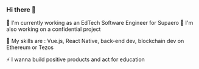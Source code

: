 ### Hi there 👋

🔭 I'm currently working as an EdTech Software Engineer for Supaero
🥷 I'm also working on a confidential project

🌱 My skills are : Vue.js, React Native, back-end dev, blockchain dev on Ethereum or Tezos

⚡ I wanna build positive products and act for education
